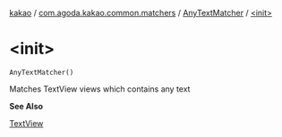 [kakao](../../index.md) / [com.agoda.kakao.common.matchers](../index.md) / [AnyTextMatcher](index.md) / [&lt;init&gt;](./-init-.md)

# &lt;init&gt;

`AnyTextMatcher()`

Matches TextView views which contains any text

**See Also**

[TextView](https://developer.android.com/reference/android/widget/TextView.html)

